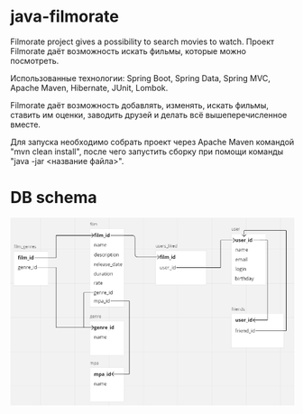 # java-filmorate
Filmorate project gives a possibility to search movies to watch.
Проект Filmorate даёт возможность искать фильмы, которые можно посмотреть.

Использованные технологии: Spring Boot, Spring Data, Spring MVC, Apache Maven, Hibernate, JUnit, Lombok.

Filmorate даёт возможность добавлять, изменять, искать фильмы, ставить им оценки, заводить друзей и делать всё вышеперечисленное вместе.

Для запуска необходимо собрать проект через Apache Maven командой "mvn clean install", после чего запустить сборку при помощи команды "java -jar <название файла>".

# DB schema
![Database scheme](docs/Filmorate_db_scheme.png)

